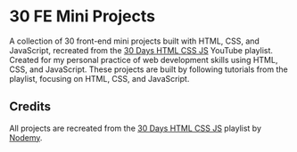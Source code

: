 # 30 FE Mini Projects

A collection of 30 front-end mini projects built with HTML, CSS, and JavaScript, recreated from the [30 Days HTML CSS JS](https://www.youtube.com/playlist?list=PLodO7Gi1F7R0zA8RkRHcDgnPduNBmjkb5) YouTube playlist. Created for my personal practice of web development skills using HTML, CSS, and JavaScript.
These projects are built by following tutorials from the playlist, focusing on HTML, CSS, and JavaScript.

## Credits
All projects are recreated from the [30 Days HTML CSS JS](https://www.youtube.com/playlist?list=PLodO7Gi1F7R0zA8RkRHcDgnPduNBmjkb5) playlist by [Nodemy](https://www.youtube.com/@Nodemy).
